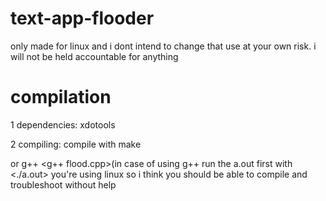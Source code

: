 # text-app-flooder

only made for linux and i dont intend to change that
use at your own risk. i will not be held accountable for anything
# compilation
1 dependencies:
xdotools


2 compiling:
compile with make <make flood>

or g++ <g++ flood.cpp>(in case of using g++ run the a.out first with <./a.out>
you're using linux so i think you should be able to compile and troubleshoot without help
